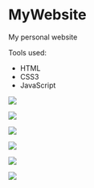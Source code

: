 # MyWebsite
My personal website

Tools used:

 - HTML
 - CSS3
 - JavaScript

![](Images/w1.PNG)

![](Images/w2.PNG)

![](Images/w3.PNG)

![](Images/w4.jpg)

![](Images/w5.jpg)

![](Images/w6.jpg)